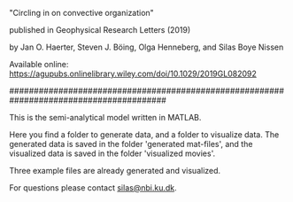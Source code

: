 "Circling in on convective organization"

published in Geophysical Research Letters (2019)

by Jan O. Haerter, Steven J. Böing, Olga Henneberg, and Silas Boye Nissen

Available online: https://agupubs.onlinelibrary.wiley.com/doi/10.1029/2019GL082092

########################################################################################

This is the semi-analytical model written in MATLAB. 

Here you find a folder to generate data, and a folder to visualize data.
The generated data is saved in the folder 'generated mat-files',
and the visualized data is saved in the folder 'visualized movies'.

Three example files are already generated and visualized.

For questions please contact silas@nbi.ku.dk.
